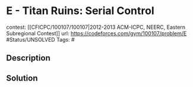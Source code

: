 # E - Titan Ruins: Serial Control

contest: [[CFICPC/100107/100107|2012-2013 ACM-ICPC, NEERC, Eastern Subregional Contest]]
url: https://codeforces.com/gym/100107/problem/E
#Status/UNSOLVED
Tags: #

## Description

## Solution

